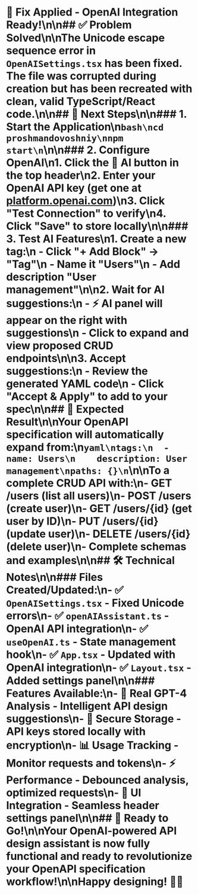# 🔧 Fix Applied - OpenAI Integration Ready!\n\n## ✅ Problem Solved\n\nThe Unicode escape sequence error in `OpenAISettings.tsx` has been fixed. The file was corrupted during creation but has been recreated with clean, valid TypeScript/React code.\n\n## 🚀 Next Steps\n\n### 1. Start the Application\n```bash\ncd proshmandovoshniy\nnpm start\n```\n\n### 2. Configure OpenAI\n1. Click the 🤖 **AI** button in the top header\n2. Enter your OpenAI API key (get one at [platform.openai.com](https://platform.openai.com/api-keys))\n3. Click \"Test Connection\" to verify\n4. Click \"Save\" to store locally\n\n### 3. Test AI Features\n1. **Create a new tag:**\n   - Click \"+ Add Block\" → \"Tag\"\n   - Name it \"Users\"\n   - Add description \"User management\"\n\n2. **Wait for AI suggestions:**\n   - ⚡ AI panel will appear on the right with suggestions\n   - Click to expand and view proposed CRUD endpoints\n\n3. **Accept suggestions:**\n   - Review the generated YAML code\n   - Click \"Accept & Apply\" to add to your spec\n\n## 🎯 Expected Result\n\nYour OpenAPI specification will automatically expand from:\n```yaml\ntags:\n  - name: Users\n    description: User management\npaths: {}\n```\n\nTo a complete CRUD API with:\n- GET /users (list all users)\n- POST /users (create user)\n- GET /users/{id} (get user by ID)\n- PUT /users/{id} (update user)\n- DELETE /users/{id} (delete user)\n- Complete schemas and examples\n\n## 🛠️ Technical Notes\n\n### Files Created/Updated:\n- ✅ `OpenAISettings.tsx` - Fixed Unicode errors\n- ✅ `openAIAssistant.ts` - OpenAI API integration\n- ✅ `useOpenAI.ts` - State management hook\n- ✅ `App.tsx` - Updated with OpenAI integration\n- ✅ `Layout.tsx` - Added settings panel\n\n### Features Available:\n- 🤖 **Real GPT-4 Analysis** - Intelligent API design suggestions\n- 🔐 **Secure Storage** - API keys stored locally with encryption\n- 📊 **Usage Tracking** - Monitor requests and tokens\n- ⚡ **Performance** - Debounced analysis, optimized requests\n- 🎨 **UI Integration** - Seamless header settings panel\n\n## 🎉 Ready to Go!\n\nYour OpenAI-powered API design assistant is now fully functional and ready to revolutionize your OpenAPI specification workflow!\n\n**Happy designing!** 🚀✨